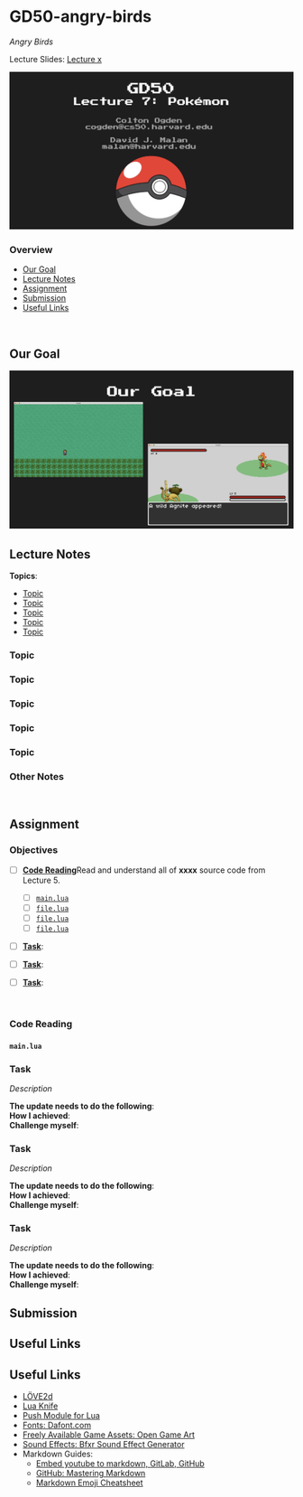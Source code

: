 # GD50-angry-birds
*Angry Birds*


Lecture Slides: [Lecture x](https://github.com/jazorhe/GD50-xxx/blob/main/lecturex.pdf)

<img src="img/title.png" width="700">


### Overview
-   [Our Goal](#our-goal)
-   [Lecture Notes](#lecture-notes)
-   [Assignment](#assignment)
-   [Submission](#submission)
-   [Useful Links](#useful-links)


<br>

## Our Goal

<img src="img/our-goal.png" width="700">


## Lecture Notes
**Topics**:
-   [Topic](#topic)
-   [Topic](#topic)
-   [Topic](#topic)
-   [Topic](#topic)
-   [Topic](#topic)


### Topic
### Topic
### Topic
### Topic
### Topic


### Other Notes


<br>

## Assignment
### Objectives
-   [ ] [**Code Reading**](#code-reading)Read and understand all of **xxxx** source code from Lecture 5.
    -   [ ] [`main.lua`](#mainlua)
    -   [ ] [`file.lua`](#filelua)
    -   [ ] [`file.lua`](#filelua)
    -   [ ] [`file.lua`](#filelua)

-   [ ] [**Task**](#task):
-   [ ] [**Task**](#task):
-   [ ] [**Task**](#task):


<br>

### Code Reading
#### `main.lua`


### Task
*Description*

**The update needs to do the following**: <br>
**How I achieved**: <br>
**Challenge myself**: <br>


### Task
*Description*

**The update needs to do the following**: <br>
**How I achieved**: <br>
**Challenge myself**: <br>


### Task
*Description*

**The update needs to do the following**: <br>
**How I achieved**: <br>
**Challenge myself**: <br>


## Submission


## Useful Links
## Useful Links
-   [LÖVE2d](https://love2d.org/wiki/love)
-   [Lua Knife](https://github.com/airstruck/knife)
-   [Push Module for Lua](https://github.com/Ulydev/push)
-   [Fonts: Dafont.com](https://www.dafont.com/)
-   [Freely Available Game Assets: Open Game Art](https://opengameart.org/)
-   [Sound Effects: Bfxr Sound Effect Generator](https://www.bfxr.net/)
-   Markdown Guides:
    -   [Embed youtube to markdown, GitLab, GitHub](http://embedyoutube.org/)
    -   [GitHub: Mastering Markdown](https://guides.github.com/features/mastering-markdown/)
    -   [Markdown Emoji Cheatsheet](https://github.com/ikatyang/emoji-cheat-sheet/blob/master/README.md)
